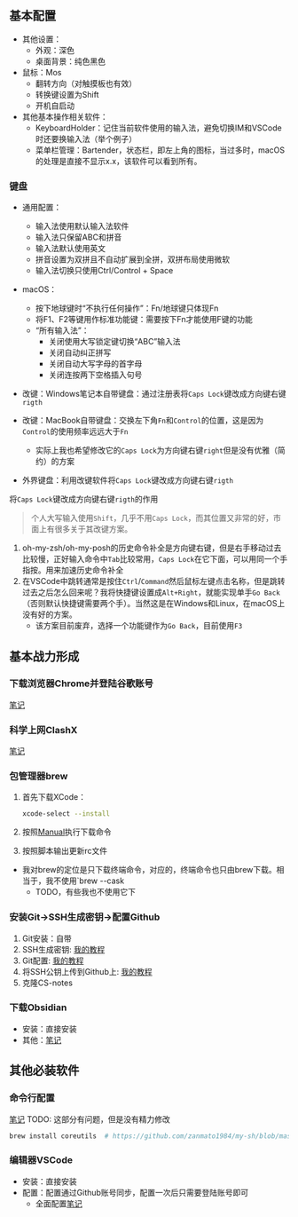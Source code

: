 ## 基本配置

+ 其他设置：
    + 外观：深色
    + 桌面背景：纯色黑色
+ 鼠标：Mos
    + 翻转方向（对触摸板也有效）
    + 转换键设置为Shift
    + 开机自启动
+ 其他基本操作相关软件：
    + KeyboardHolder：记住当前软件使用的输入法，避免切换IM和VSCode时还要换输入法（举个例子）
    + 菜单栏管理：Bartender，状态栏，即左上角的图标，当过多时，macOS的处理是直接不显示x.x，该软件可以看到所有。

### 键盘

+ 通用配置：
    + 输入法使用默认输入法软件
    + 输入法只保留ABC和拼音
    + 输入法默认使用英文
    + 拼音设置为双拼且不自动扩展到全拼，双拼布局使用微软
    + 输入法切换只使用Ctrl/Control + Space

+ macOS：
    + 按下地球键时“不执行任何操作”：Fn/地球键只体现Fn
    + 将F1、F2等键用作标准功能键：需要按下Fn才能使用F键的功能
    + “所有输入法”：
        + 关闭使用大写锁定键切换“ABC”输入法
        + 关闭自动纠正拼写
        + 关闭自动大写字母的首字母
        + 关闭连按两下空格插入句号

+ 改键：Windows笔记本自带键盘：通过注册表将`Caps Lock`键改成方向键右键`rigth`
+ 改键：MacBook自带键盘：交换左下角`Fn`和`Control`的位置，这是因为`Control`的使用频率远远大于`Fn`
    + 实际上我也希望修改它的`Caps Lock`为方向键右键`right`但是没有优雅（简约）的方案
+ 外界键盘：利用改键软件将`Caps Lock`键改成方向键右键`rigth`

将`Caps Lock`键改成方向键右键`rigth`的作用
>个人大写输入使用`Shift`，几乎不用`Caps Lock`，而其位置又非常的好，市面上有很多关于其改键方案。

1. oh-my-zsh/oh-my-posh的历史命令补全是方向键右键，但是右手移动过去比较慢，正好输入命令中`Tab`比较常用，`Caps Lock`在它下面，可以用同一个手指按。用来加速历史命令补全
2. 在VSCode中跳转通常是按住`Ctrl`/`Command`然后鼠标左键点击名称，但是跳转过去之后怎么回来呢？我将快捷键设置成`Alt+Right`，就能实现单手`Go Back`（否则默认快捷键需要两个手）。当然这是在Windows和Linux，在macOS上没有好的方案。
    - 该方案目前废弃，选择一个功能键作为`Go Back`，目前使用`F3`

## 基本战力形成

### 下载浏览器Chrome并登陆谷歌账号

[笔记](./README.md#浏览器chrome)

### 科学上网ClashX

[笔记](./README.md#代理clash系)

### 包管理器brew

1. 首先下载XCode：
    ```bash
    xcode-select --install
    ```

2. 按照[Manual](https://brew.sh/zh-cn/)执行下载命令
3. 按照脚本输出更新rc文件

+ 我对brew的定位是只下载终端命令，对应的，终端命令也只由brew下载。相当于，我不使用`brew --cask
    + TODO，有些我也不使用它下

### 安装Git->SSH生成密钥->配置Github

1. Git安装：自带
2. SSH生成密钥: [我的教程](./CLI/ssh.md#config)
3. Git配置: [我的教程](./CLI/git.md#config)
4. 将SSH公钥上传到Github上: [我的教程](./CLI/git.md#config)
5. 克隆CS-notes

### 下载Obsidian
+ 安装：直接安装
+ 其他：[笔记](./Markdown.md)
 
## 其他必装软件

### 命令行配置
[笔记](Missing-Semester/Terminal.md#unix-linux-and-macos)
TODO: 这部分有问题，但是没有精力修改
```bash
brew install coreutils  # https://github.com/zanmato1984/my-sh/blob/master/oh-my-zsh
```

### 编辑器VSCode

+ 安装：直接安装
+ 配置：配置通过Github账号同步，配置一次后只需要登陆账号即可
  + 全面配置[笔记](./VSCode.md)
